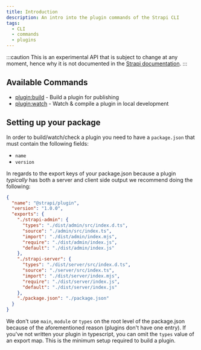 ```yaml
---
title: Introduction
description: An intro into the plugin commands of the Strapi CLI
tags:
  - CLI
  - commands
  - plugins
---
```


:::caution
This is an experimental API that is subject to change at any moment, hence why it is not documented in the [Strapi documentation](https://docs.strapi.io/dev-docs/cli).
:::

## Available Commands

- [plugin:build](build) - Build a plugin for publishing
- [plugin:watch](watch) - Watch & compile a plugin in local development

## Setting up your package

In order to build/watch/check a plugin you need to have a `package.json` that must contain the following fields:

- `name`
- `version`

In regards to the export keys of your package.json because a plugin _typically_ has both a server and client
side output we recommend doing the following:

```json
{
  "name": "@strapi/plugin",
  "version": "1.0.0",
  "exports": {
    "./strapi-admin": {
      "types": "./dist/admin/src/index.d.ts",
      "source": "./admin/src/index.ts",
      "import": "./dist/admin/index.mjs",
      "require": "./dist/admin/index.js",
      "default": "./dist/admin/index.js"
    },
    "./strapi-server": {
      "types": "./dist/server/src/index.d.ts",
      "source": "./server/src/index.ts",
      "import": "./dist/server/index.mjs",
      "require": "./dist/server/index.js",
      "default": "./dist/server/index.js"
    },
    "./package.json": "./package.json"
  }
}
```

We don't use `main`, `module` or `types` on the root level of the package.json because of the aforementioned reason (plugins don't have one entry).
If you've not written your plugin in typescript, you can omit the `types` value of an export map. This is the minimum setup required to build a plugin.
